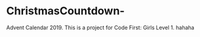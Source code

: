 # ChristmasCountdown-
Advent Calendar 2019. This is a project for Code First: Girls Level 1.
hahaha 
